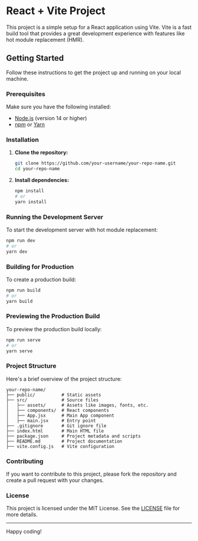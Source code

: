 # React + Vite Project

This project is a simple setup for a React application using Vite. Vite is a fast build tool that provides a great development experience with features like hot module replacement (HMR).

## Getting Started

Follow these instructions to get the project up and running on your local machine.

### Prerequisites

Make sure you have the following installed:
- [Node.js](https://nodejs.org/) (version 14 or higher)
- [npm](https://www.npmjs.com/) or [Yarn](https://yarnpkg.com/)

### Installation

1. **Clone the repository:**
   ```bash
   git clone https://github.com/your-username/your-repo-name.git
   cd your-repo-name
   ```

2. **Install dependencies:**
   ```bash
   npm install
   # or
   yarn install
   ```

### Running the Development Server

To start the development server with hot module replacement:
```bash
npm run dev
# or
yarn dev
```

### Building for Production

To create a production build:
```bash
npm run build
# or
yarn build
```

### Previewing the Production Build

To preview the production build locally:
```bash
npm run serve
# or
yarn serve
```

### Project Structure

Here's a brief overview of the project structure:
```
your-repo-name/
├── public/          # Static assets
├── src/             # Source files
│   ├── assets/      # Assets like images, fonts, etc.
│   ├── components/  # React components
│   ├── App.jsx      # Main App component
│   ├── main.jsx     # Entry point
├── .gitignore       # Git ignore file
├── index.html       # Main HTML file
├── package.json     # Project metadata and scripts
├── README.md        # Project documentation
├── vite.config.js   # Vite configuration
```

### Contributing

If you want to contribute to this project, please fork the repository and create a pull request with your changes.

### License

This project is licensed under the MIT License. See the [LICENSE](LICENSE) file for more details.

---

Happy coding!
```
